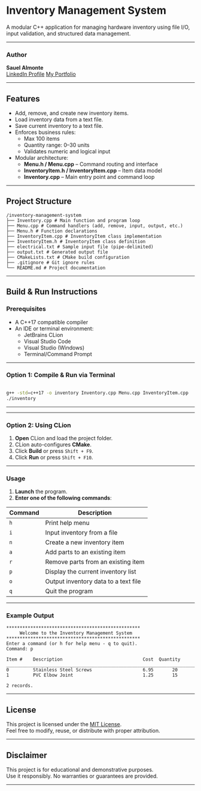 # Inventory Management System

A modular C++ application for managing hardware inventory using file I/O, input validation, and structured data management.

---

### Author
**Sauel Almonte**  
[LinkedIn Profile](https://www.linkedin.com/in/sauel-almonte)
[My Portfolio](https://s-almonte.vercel.app/)

---

## Features

- Add, remove, and create new inventory items.
- Load inventory data from a text file.
- Save current inventory to a text file.
- Enforces business rules:
    - Max 100 items
    - Quantity range: 0–30 units
    - Validates numeric and logical input
- Modular architecture:
    - **Menu.h / Menu.cpp** – Command routing and interface
    - **InventoryItem.h / InventoryItem.cpp** – Item data model
    - **Inventory.cpp** – Main entry point and command loop

---

## Project Structure
```text
/inventory-management-system
├── Inventory.cpp # Main function and program loop
├── Menu.cpp # Command handlers (add, remove, input, output, etc.)
├── Menu.h # Function declarations
├── InventoryItem.cpp # InventoryItem class implementation
├── InventoryItem.h # InventoryItem class definition
├── electrical.txt # Sample input file (pipe-delimited)
├── output.txt # Generated output file
├── CMakeLists.txt # CMake build configuration
├── .gitignore # Git ignore rules
└── README.md # Project documentation
```

---

## Build & Run Instructions

### Prerequisites
- A C++17 compatible compiler
- An IDE or terminal environment:
    - JetBrains CLion
    - Visual Studio Code
    - Visual Studio (Windows)
    - Terminal/Command Prompt

---

### Option 1: Compile & Run via Terminal
```bash

g++ -std=c++17 -o inventory Inventory.cpp Menu.cpp InventoryItem.cpp
./inventory
```

---

---

### Option 2: Using CLion

1. **Open** CLion and load the project folder.
2. CLion auto-configures **CMake**.
3. Click **Build** or press `Shift + F9`.
4. Click **Run** or press `Shift + F10`.

---

### Usage

1. **Launch** the program.
2. **Enter one of the following commands**:

| Command | Description                          |
|---------|--------------------------------------|
| `h`     | Print help menu                      |
| `i`     | Input inventory from a file          |
| `n`     | Create a new inventory item          |
| `a`     | Add parts to an existing item        |
| `r`     | Remove parts from an existing item   |
| `p`     | Display the current inventory list   |
| `o`     | Output inventory data to a text file |
| `q`     | Quit the program                     |

---

### Example Output

```text
**************************************************
     Welcome to the Inventory Management System
**************************************************
Enter a command (or h for help menu - q to quit).
Command: p

Item #    Description                              Cost  Quantity
_________________________________________________________________________
0         Stainless Steel Screws                   6.95       20
1         PVC Elbow Joint                          1.25       15

2 records.

```

---

## License

This project is licensed under the [MIT License](LICENSE).  
Feel free to modify, reuse, or distribute with proper attribution.

---

## Disclaimer

This project is for educational and demonstrative purposes.  
Use it responsibly. No warranties or guarantees are provided.

---